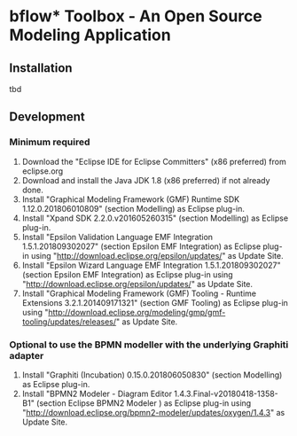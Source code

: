 # bflow* Toolbox - An Open Source Modeling Application

## Installation
tbd

## Development
### Minimum required

1. Download the "Eclipse IDE for Eclipse Committers" (x86 preferred) from eclipse.org
2. Download and install the Java JDK 1.8 (x86 preferred) if not already done.
3. Install "Graphical Modeling Framework (GMF) Runtime SDK	1.12.0.201806010809" (section Modelling) as Eclipse plug-in.
4. Install "Xpand SDK	2.2.0.v201605260315" (section Modelling) as Eclipse plug-in.
5. Install "Epsilon Validation Language EMF Integration	1.5.1.201809302027" (section Epsilon EMF Integration) as Eclipse plug-in using "http://download.eclipse.org/epsilon/updates/" as Update Site. 
6. Install "Epsilon Wizard Language EMF Integration	1.5.1.201809302027" (section Epsilon EMF Integration) as Eclipse plug-in using "http://download.eclipse.org/epsilon/updates/" as Update Site.
7. Install "Graphical Modeling Framework (GMF) Tooling - Runtime Extensions	3.2.1.201409171321" (section GMF Tooling) as Eclipse plug-in using "http://download.eclipse.org/modeling/gmp/gmf-tooling/updates/releases/" as Update Site.

### Optional to use the BPMN modeller with the underlying Graphiti adapter

1. Install "Graphiti (Incubation)	0.15.0.201806050830" (section Modelling) as Eclipse plug-in.
2. Install "BPMN2 Modeler - Diagram Editor	1.4.3.Final-v20180418-1358-B1" (section   Eclipse BPMN2 Modeler	) as Eclipse plug-in using "http://download.eclipse.org/bpmn2-modeler/updates/oxygen/1.4.3" as Update Site.